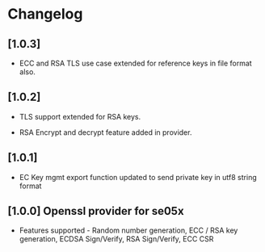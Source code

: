 # Changelog

## [1.0.3]

- ECC and RSA TLS use case extended for reference keys in file format also.


## [1.0.2]

- TLS support extended for RSA keys.

- RSA Encrypt and decrypt feature added in provider.


## [1.0.1]

- EC Key mgmt export function updated to send private key in utf8 string format


## [1.0.0] Openssl provider for se05x

- Features supported - Random number generation, ECC / RSA key generation, ECDSA Sign/Verify, RSA Sign/Verify, ECC CSR
